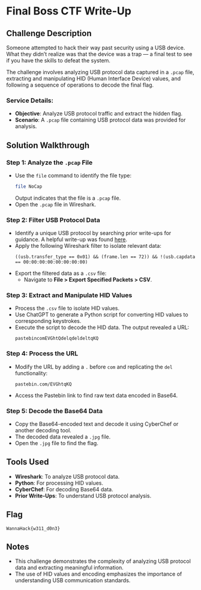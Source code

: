 # Final Boss CTF Write-Up

## Challenge Description
Someone attempted to hack their way past security using a USB device. What they didn’t realize was that the device was a trap — a final test to see if you have the skills to defeat the system.

The challenge involves analyzing USB protocol data captured in a `.pcap` file, extracting and manipulating HID (Human Interface Device) values, and following a sequence of operations to decode the final flag.

### Service Details:
- **Objective**: Analyze USB protocol traffic and extract the hidden flag.
- **Scenario**: A `.pcap` file containing USB protocol data was provided for analysis.

## Solution Walkthrough

### Step 1: Analyze the `.pcap` File
- Use the `file` command to identify the file type:
  ```bash
  file NoCap
  ```
  Output indicates that the file is a `.pcap` file.
- Open the `.pcap` file in Wireshark.

### Step 2: Filter USB Protocol Data
- Identify a unique USB protocol by searching prior write-ups for guidance. A helpful write-up was found [here](https://abawazeeer.medium.com/kaizen-ctf-2018-reverse-engineer-usb-keystroke-from-pcap-file-2412351679f4).
- Apply the following Wireshark filter to isolate relevant data:
  ```
  ((usb.transfer_type == 0x01) && (frame.len == 72)) && !(usb.capdata == 00:00:00:00:00:00:00:00)
  ```
- Export the filtered data as a `.csv` file:
  - Navigate to **File > Export Specified Packets > CSV**.

### Step 3: Extract and Manipulate HID Values
- Process the `.csv` file to isolate HID values.
- Use ChatGPT to generate a Python script for converting HID values to corresponding keystrokes.
- Execute the script to decode the HID data. The output revealed a URL:
  ```
  pastebincomEVGhtQdelqdeldeltqKQ
  ```

### Step 4: Process the URL
- Modify the URL by adding a `.` before `com` and replicating the `del` functionality:
  ```
  pastebin.com/EVGhtqKQ
  ```
- Access the Pastebin link to find raw text data encoded in Base64.

### Step 5: Decode the Base64 Data
- Copy the Base64-encoded text and decode it using CyberChef or another decoding tool.
- The decoded data revealed a `.jpg` file.
- Open the `.jpg` file to find the flag.

## Tools Used
- **Wireshark**: To analyze USB protocol data.
- **Python**: For processing HID values.
- **CyberChef**: For decoding Base64 data.
- **Prior Write-Ups**: To understand USB protocol analysis.

## Flag
```
WannaHack{w311_d0n3}
```

## Notes
- This challenge demonstrates the complexity of analyzing USB protocol data and extracting meaningful information.
- The use of HID values and encoding emphasizes the importance of understanding USB communication standards.
